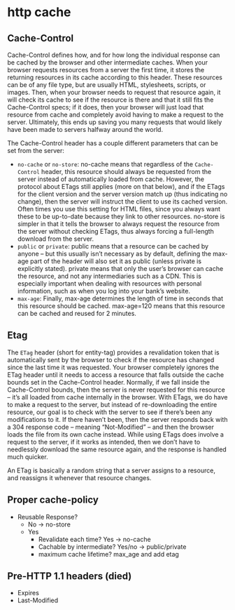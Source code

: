 # http cache

## Cache-Control

Cache-Control defines how, and for how long the individual response can be cached by the browser and other intermediate caches.
When your browser requests resources from a server the first time, it stores the returning resources in its cache according to
this header.
These resources can be of any file type, but are usually HTML, stylesheets, scripts, or images. Then, when your
browser needs to request that resource again, it will check its cache to see if the resource is there and that it still fits
the Cache-Control specs; if it does, then your browser will just load that resource from cache and completely avoid having to
make a request to the server. Ultimately, this ends up saving you many requests that would likely have been made to servers
halfway around the world.

The Cache-Control header has a couple different parameters that can be set from the server:

- `no-cache` or `no-store`: no-cache means that regardless of the `Cache-Control` header, this resource should always be requested from the server instead of automatically loaded from cache. However, the protocol about ETags still applies (more on that below), and if the ETags for the client version and the server version match up (thus indicating no change), then the server will instruct the client to use its cached version. Often times you use this setting for HTML files, since you always want these to be up-to-date because they link to other resources. no-store is simpler in that it tells the browser to always request the resource from the server without checking ETags, thus always forcing a full-length download from the server.
- `public` or `private`: public means that a resource can be cached by anyone – but this usually isn’t necessary as by default, defining the max-age part of the header will also set it as public (unless private is explicitly stated). private means that only the user’s browser can cache the resource, and not any intermediaries such as a CDN. This is especially important when dealing with resources with personal information, such as when you log into your bank’s website.
- `max-age`: Finally, max-age determines the length of time in seconds that this resource should be cached. max-age=120 means that this resource can be cached and reused for 2 minutes.

## Etag

The `ETag` header (short for entity-tag) provides a revalidation token that is automatically sent by the browser to check if
the resource has changed since the last time it was requested.
Your browser completely ignores the ETag header until it needs to access a resource that falls outside the cache bounds set
in the Cache-Control header. Normally, if we fall inside the Cache-Control bounds, then the server is never requested for
this resource – it’s all loaded from cache internally in the browser. With ETags, we do have to make a request to the server,
but instead of re-downloading the entire resource, our goal is to check with the server to see if there’s been any
modifications to it. If there haven’t been, then the server responds back with a 304 response code – meaning “Not-Modified” –
and then the browser loads the file from its own cache instead. While using ETags does involve a request to the server,
if it works as intended, then we don’t have to needlessly download the same resource again, and the response is handled much
quicker.

An ETag is basically a random string that a server assigns to a resource, and reassigns it whenever that resource changes.

## Proper cache-policy

- Reusable Response?
  - No -> no-store
  - Yes
    - Revalidate each time? Yes -> no-cache
    - Cachable by intermediate? Yes/no -> public/private
    - maximum cache lifetime? max_age and add etag

## Pre-HTTP 1.1 headers (died)

- Expires
- Last-Modified
